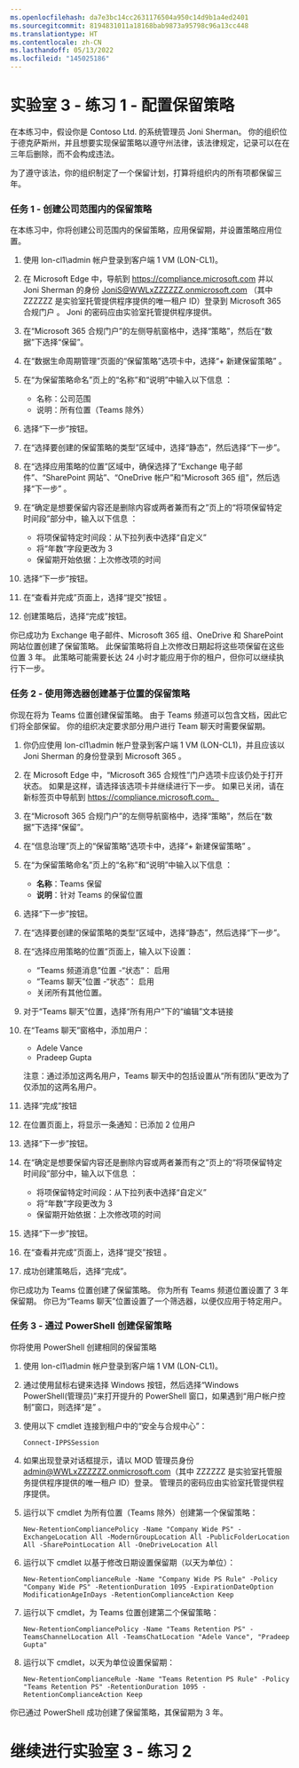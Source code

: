```yaml
---
ms.openlocfilehash: da7e3bc14cc2631176504a950c14d9b1a4ed2401
ms.sourcegitcommit: 8194831011a18168bab9873a95798c96a13cc448
ms.translationtype: HT
ms.contentlocale: zh-CN
ms.lasthandoff: 05/13/2022
ms.locfileid: "145025186"
---
```

# <a name="lab-3---exercise-1---configure-retention-policies"></a>实验室 3 - 练习 1 - 配置保留策略

在本练习中，假设你是 Contoso Ltd. 的系统管理员 Joni Sherman。 你的组织位于德克萨斯州，并且想要实现保留策略以遵守州法律，该法律规定，记录可以在在三年后删除，而不会构成违法。 

为了遵守该法，你的组织制定了一个保留计划，打算将组织内的所有项都保留三年。


### <a name="task-1--create-company-wide-retention-policy"></a>任务 1 - 创建公司范围内的保留策略

在本练习中，你将创建公司范围内的保留策略，应用保留期，并设置策略应用位置。

1. 使用 lon-cl1\admin 帐户登录到客户端 1 VM (LON-CL1)。

2. 在 Microsoft Edge 中，导航到 https://compliance.microsoft.com 并以 Joni Sherman 的身份 JoniS@WWLxZZZZZZ.onmicrosoft.com （其中 ZZZZZZ 是实验室托管提供程序提供的唯一租户 ID）登录到 Microsoft 365 合规门户  。  Joni 的密码应由实验室托管提供程序提供。

3. 在“Microsoft 365 合规门户”的左侧导航窗格中，选择“策略”，然后在“数据”下选择“保留”。

4. 在“数据生命周期管理”页面的“保留策略”选项卡中，选择“+ 新建保留策略”  。

5. 在“为保留策略命名”页上的“名称”和“说明”中输入以下信息  ：

    - 名称：公司范围
    - 说明：所有位置（Teams 除外）

6. 选择“下一步”按钮。  

7. 在“选择要创建的保留策略的类型”区域中，选择“静态”，然后选择“下一步”。  

8. 在“选择应用策略的位置”区域中，确保选择了“Exchange 电子邮件”、“SharePoint 网站”、“OneDrive 帐户”和“Microsoft 365 组”，然后选择“下一步” 。

9. 在“确定是想要保留内容还是删除内容或两者兼而有之”页上的“将项保留特定时间段”部分中，输入以下信息 ：

    - 将项保留特定时间段：从下拉列表中选择“自定义”
    - 将“年数”字段更改为 3
    - 保留期开始依据：上次修改项的时间

10. 选择“下一步”按钮。

11. 在“查看并完成”页面上，选择“提交”按钮 。

12. 创建策略后，选择“完成”按钮。

你已成功为 Exchange 电子邮件、Microsoft 365 组、OneDrive 和 SharePoint 网站位置创建了保留策略。 此保留策略将自上次修改日期起将这些项保留在这些位置 3 年。 此策略可能需要长达 24 小时才能应用于你的租户，但你可以继续执行下一步。

### <a name="task-2--create-location-based-retention-policies-with-filter"></a>任务 2 - 使用筛选器创建基于位置的保留策略

你现在将为 Teams 位置创建保留策略。 由于 Teams 频道可以包含文档，因此它们将全部保留。 你的组织决定要求部分用户进行 Team 聊天时需要保留期。

1. 你仍应使用 lon-cl1\admin 帐户登录到客户端 1 VM (LON-CL1)，并且应该以 Joni Sherman 的身份登录到 Microsoft 365 。 

2. 在 Microsoft Edge 中，“Microsoft 365 合规性”门户选项卡应该仍处于打开状态。 如果是这样，请选择该选项卡并继续进行下一步。 如果已关闭，请在新标签页中导航到 https://compliance.microsoft.com。

3. 在“Microsoft 365 合规门户”的左侧导航窗格中，选择“策略”，然后在“数据”下选择“保留”。

4. 在“信息治理”页上的“保留策略”选项卡中，选择“+ 新建保留策略”  。

5. 在“为保留策略命名”页上的“名称”和“说明”中输入以下信息  ：

    - **名称**：Teams 保留
    - **说明**：针对 Teams 的保留位置

6. 选择“下一步”按钮。

7. 在“选择要创建的保留策略的类型”区域中，选择“静态”，然后选择“下一步”。  

8. 在“选择应用策略的位置”页面上，输入以下设置：

    - “Teams 频道消息”位置 -“状态”： 启用 
    - “Teams 聊天”位置 -“状态”： 启用
    - 关闭所有其他位置。

9. 对于“Teams 聊天”位置，选择“所有用户”下的“编辑”文本链接  

10. 在“Teams 聊天”窗格中，添加用户： 
    - Adele Vance
    - Pradeep Gupta

    注意：通过添加这两名用户，Teams 聊天中的包括设置从“所有团队”更改为了仅添加的这两名用户。

11. 选择“完成”按钮

12. 在位置页面上，将显示一条通知：已添加 2 位用户

13. 选择“下一步”按钮。

14. 在“确定是想要保留内容还是删除内容或两者兼而有之”页上的“将项保留特定时间段”部分中，输入以下信息 ：

    - 将项保留特定时间段：从下拉列表中选择“自定义”
    - 将“年数”字段更改为 3
    - 保留期开始依据：上次修改项的时间


15. 选择“下一步”按钮。

16. 在“查看并完成”页面上，选择“提交”按钮 。

17. 成功创建策略后，选择“完成”。

你已成功为 Teams 位置创建了保留策略。 你为所有 Teams 频道位置设置了 3 年保留期。 你已为“Teams 聊天”位置设置了一个筛选器，以便仅应用于特定用户。

### <a name="task-3--create-retention-policy-via-powershell"></a>任务 3 - 通过 PowerShell 创建保留策略

你将使用 PowerShell 创建相同的保留策略

1. 使用 lon-cl1\admin 帐户登录到客户端 1 VM (LON-CL1)。

2. 通过使用鼠标右键来选择 Windows 按钮，然后选择“Windows PowerShell(管理员)”来打开提升的 PowerShell 窗口，如果遇到“用户帐户控制”窗口，则选择“是” 。

3. 使用以下 cmdlet 连接到租户中的“安全与合规中心”：

    `Connect-IPPSSession`

4. 如果出现登录对话框提示，请以 MOD 管理员身份 admin@WWLxZZZZZZ.onmicrosoft.com（其中 ZZZZZZ 是实验室托管服务提供程序提供的唯一租户 ID）登录。  管理员的密码应由实验室托管提供程序提供。

5. 运行以下 cmdlet 为所有位置（Teams 除外）创建第一个保留策略：

    `New-RetentionCompliancePolicy -Name "Company Wide PS" -ExchangeLocation All -ModernGroupLocation All -PublicFolderLocation All -SharePointLocation All -OneDriveLocation All`

6. 运行以下 cmdlet 以基于修改日期设置保留期（以天为单位）：
    
    `New-RetentionComplianceRule -Name "Company Wide PS Rule" -Policy "Company Wide PS" -RetentionDuration 1095 -ExpirationDateOption ModificationAgeInDays -RetentionComplianceAction Keep`

7. 运行以下 cmdlet，为 Teams 位置创建第二个保留策略：

    `New-RetentionCompliancePolicy -Name "Teams Retention PS" -TeamsChannelLocation All -TeamsChatLocation "Adele Vance", "Pradeep Gupta"`

8. 运行以下 cmdlet，以天为单位设置保留期：

    `New-RetentionComplianceRule -Name "Teams Retention PS Rule" -Policy "Teams Retention PS" -RetentionDuration 1095 -RetentionComplianceAction Keep`

你已通过 PowerShell 成功创建了保留策略，其保留期为 3 年。

# <a name="proceed-to-lab-3---exercise-2"></a>继续进行实验室 3 - 练习 2
